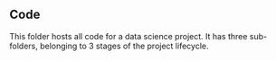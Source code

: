 ## Code 
This folder hosts all code for a data science project. It has three sub-folders, belonging to 3 stages of the project lifecycle.
